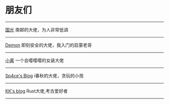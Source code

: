 # 朋友们

--------------------------------------------------------

[国光](http://www.sqlsec.com/)  南邮的大佬，为人非常低调

--------------------------------------------------------

[Demon](https://www.ggsec.cn/)  即刻安全的大佬，我入门的启蒙老哥

----------------------------------------------------------------

[小离](https://xiaolimars.wordpress.com/) 一个会嘤嘤嘤的女装大佬

----------------------------------------------------------------

[Sp4ce's Blog](https://0x20h.com/)  i春秋的大佬，贪玩的小孩

---------------------------------------------------------------

[KK's blog](http://kekeimiku.github.io/) Rust大佬,考古爱好者

----------------------------------------------------------------

